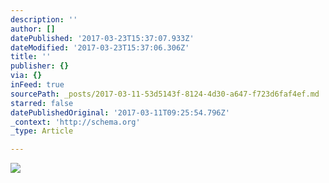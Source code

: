 ```yaml
---
description: ''
author: []
datePublished: '2017-03-23T15:37:07.933Z'
dateModified: '2017-03-23T15:37:06.306Z'
title: ''
publisher: {}
via: {}
inFeed: true
sourcePath: _posts/2017-03-11-53d5143f-8124-4d30-a647-f723d6faf4ef.md
starred: false
datePublishedOriginal: '2017-03-11T09:25:54.796Z'
_context: 'http://schema.org'
_type: Article

---
```

![](https://the-grid-user-content.s3-us-west-2.amazonaws.com/4ce6d09f-f014-4d94-a0d3-15cf962dc470.jpg)